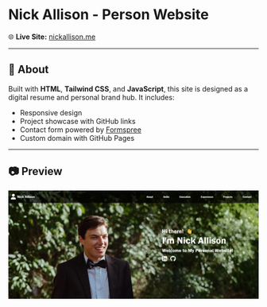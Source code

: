 # Nick Allison - Person Website

🌐 **Live Site:** [nickallison.me](https://nickallison.me/)

---

## 👤 About

Built with **HTML**, **Tailwind CSS**, and **JavaScript**, this site is designed as a digital resume and personal brand hub. It includes:

- Responsive design
- Project showcase with GitHub links
- Contact form powered by [Formspree](https://formspree.io/)
- Custom domain with GitHub Pages

---

## 📷 Preview

![Website Screenshot](images/websitePhoto.png)
